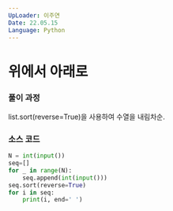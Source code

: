 ```yaml
---
UpLoader: 이주연
Date: 22.05.15
Language: Python
---
```


# 위에서 아래로

 
  

### 풀이 과정  
list.sort(reverse=True)을 사용하여 수열을 내림차순.


### 소스 코드

```python
N = int(input())
seq=[]
for _ in range(N):
    seq.append(int(input()))
seq.sort(reverse=True)
for i in seq:
    print(i, end=' ')
```
